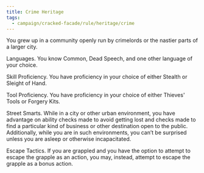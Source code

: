 ```yaml
---
title: Crime Heritage
tags:
  - campaign/cracked-facade/rule/heritage/crime
---
```


You grew up in a community openly run by crimelords or the nastier parts of a larger city.

Languages. You know Common, Dead Speech, and one other language of your choice.

Skill Proficiency. You have proficiency in your choice of either Stealth or Sleight of Hand.

Tool Proficiency. You have proficiency in your choice of either Thieves' Tools or Forgery Kits.

Street Smarts. While in a city or other urban environment, you have advantage on ability checks made to avoid getting lost and checks made to find a particular kind of business or other destination open to the public. Additionally, while you are in such environments, you can’t be surprised unless you are asleep or otherwise incapacitated.

Escape Tactics. If you are grappled and you have the option to attempt to escape the grapple as an action, you may, instead, attempt to escape the grapple as a bonus action.
